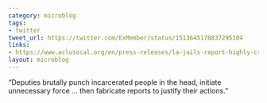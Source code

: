 ```yaml
---
category: microblog
tags:
- twitter
tweet_url: https://twitter.com/ExMember/status/1513645178837295104
links:
- https://www.aclusocal.org/en/press-releases/la-jails-report-highly-critical-lasd-under-sheriff-villanueva
layout: microblog
---
```

“Deputies brutally punch incarcerated people in the head, initiate unnecessary force … then fabricate reports to justify their actions.”
